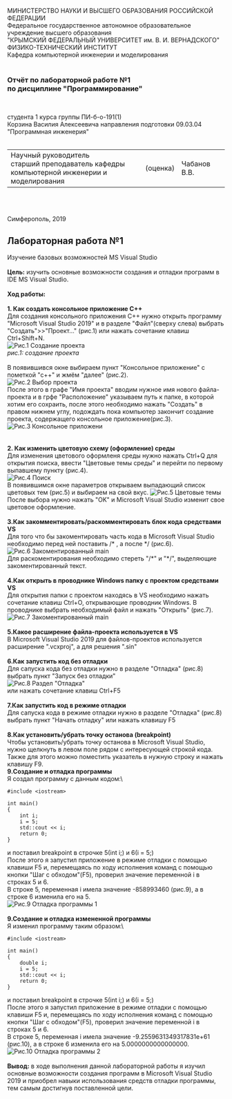 МИНИСТЕРСТВО НАУКИ  И ВЫСШЕГО ОБРАЗОВАНИЯ РОССИЙСКОЙ ФЕДЕРАЦИИ  
Федеральное государственное автономное образовательное учреждение высшего образования  
"КРЫМСКИЙ ФЕДЕРАЛЬНЫЙ УНИВЕРСИТЕТ им. В. И. ВЕРНАДСКОГО"  
ФИЗИКО-ТЕХНИЧЕСКИЙ ИНСТИТУТ  
Кафедра компьютерной инженерии и моделирования
<br/><br/>

### Отчёт по лабораторной работе №1<br/> по дисциплине "Программирование"
<br/>

студента 1 курса группы ПИ-б-о-191(1)  
Корзина Василия Алексеевича
направления подготовки 09.03.04 "Программная инженерия"  
<br/>

<table>
<tr><td>Научный руководитель<br/> старший преподаватель кафедры<br/> компьютерной инженерии и моделирования</td>
<td>(оценка)</td>
<td>Чабанов В.В.</td>
</tr>
</table>
<br/><br/>

Симферополь, 2019



## Лабораторная работа №1
Изучение базовых возможностей MS Visual Studio\
\
**Цель:** изучить основные возможности создания и отладки программ в IDE MS Visual Studio.\
\
**Ход работы:**\
\
**1\. Как создать консольное приложение С++**\
Для создания консольного приложения C++ нужно открыть программу "Microsoft Visual Studio 2019" и в разделе "Файл"(сверху слева) выбрать 
"Создать">>"Проект..." (рис.1) или нажать сочетание клавиш Ctrl+Shift+N.\
![Рис.1 Создание проекта](https://raw.githubusercontent.com/GachiGucciGhoul/Laboratory_works/master/Lab1/Images_for_lab1/Рис.1%20Создание%20проекта.jpg)\
*рис.1: cоздание проекта*
\
\
В появившився окне выбираем пункт "Консольное приложение" с пометкой "c++" и жмём "далее" (рис.2).\
![Рис.2 Выбор проекта](https://raw.githubusercontent.com/GachiGucciGhoul/Laboratory_works/master/Lab1/Images_for_lab1/Рис.2%20Выбор%20проекта.JPG)\
После этого в графе "Имя проекта" вводим нужное имя нового файла-проекта и в грфе "Расположение" указываем путь к папке, в которой хотим
его сохраить, после этого необходимо нажать "Создать" в правом нижнем углу, подождать пока компьютер закончит создание проекта, содержащего
консольное приложение(рис.3).\
![Рис.3 Консольное приложени](https://raw.githubusercontent.com/GachiGucciGhoul/Laboratory_works/master/Lab1/Images_for_lab1/Рис.3%20Готовое%20консольное%20приложение.JPG)\
\
\
**2\. Как изменить цветовую схему (оформление) среды**\
Для изменения цветового оформленя среды нужно нажать Ctrl+Q для открытия поиска, ввести "Цветовые темы среды" и перейти по первому
выпавшему пункту (рис.4).\
![Рис.4 Поиск](https://raw.githubusercontent.com/GachiGucciGhoul/Laboratory_works/master/Lab1/Images_for_lab1/Рис.4%20Поиск.jpg)\
В появившимся окне параметров открываем выпадающий список цветовых тем (рис.5) и выбираем на свой вкус.
![Рис.5 Цветовые темы](https://raw.githubusercontent.com/GachiGucciGhoul/Laboratory_works/master/Lab1/Images_for_lab1/Рис.5%20Цветовые%20темы.JPG)\
После выбора нужно нажать "OK" и Microsoft Visual Studio изменит свое цветовое оформление.\
\
**3\.Как закомментировать/раскомментировать блок кода средствами VS**\
Для того что бы закоментировать часть кода в Microsoft Visual Studio необходимо перед ней поставить /\* , а после \*/ (рис.6).\
![Рис.6 Закоментированный main](https://raw.githubusercontent.com/GachiGucciGhoul/Laboratory_works/master/Lab1/Images_for_lab1/Рис.6%20Закоментированный%20main.JPG)\
Для раскоментирования необходимо стереть "/\*" и "\*/", выделяющие закоментированный текст.\
\
**4\.Как открыть в проводнике Windows папку с проектом средствами VS**\
Для открытия папки с проектом находясь в VS необходимо нажать сочетание клавиш Ctrl+O, открывающие проводник Windows. В проводнике 
выбрать необходимый файл и нажать "Открыть" (рис.7).\
![Рис.7 Закоментированный main](https://raw.githubusercontent.com/GachiGucciGhoul/Laboratory_works/master/Lab1/Images_for_lab1/Рис.7%20Проводник.JPG)\
\
**5\.Какое расширение файла-проекта используется в VS**\
В Microsoft Visual Studio 2019 для файлов-проектов используется расширение ".vcxproj", а для решения ".sin"\
\
**6\.Как запустить код без отладки**\
Для сапуска кодa без отладки нужно в разделе "Отладка" (рис.8) выбрать пункт "Запуск без отладки"\
![Рис.8 Раздел "Отладка"](https://raw.githubusercontent.com/GachiGucciGhoul/Laboratory_works/master/Lab1/Images_for_lab1/Рис.8%20Раздел%20Отладка.jpg)\
или нажать сочетание клавиш Ctrl+F5\
\
**7\.Как запустить код в режиме отладки**\
Для сапуска кодa в режиме отладки нужно в разделе "Отладка" (рис.8) выбрать пункт "Начать отладку" или нажать клавишу F5\
\
**8\.Как установить/убрать точку останова (breakpoint)**\
Чтобы установить/убрать точку останова в Microsoft Visual Studio, нужно щелкнуть в левом поле рядом с интересующей строкой кода.
Также для этого можно поместить указатель в нужную строку и нажать клавишу F9.\
**9\.Создание и отладка программы**\
Я создал программу с данным кодом:\
```
#include <iostream>

int main()
{
	int i;
	i = 5;
	std::cout << i;
	return 0;
}
```
и поставил breakpoint в строчке 5(int i;) и 6(i = 5;)\
После этого я запустил приложение в режиме отладки с помощью клавиши F5 и, перемещаясь по ходу исполнения команд с помощью кнопки
"Шаг с обходом"(F5), проверил значение переменной i в строках 5 и 6.\
В строке 5, переменная i имела значение -858993460 (рис.9), а в строке 6 изменила его на 5.\
![Рис.9 Отладка программы 1](https://raw.githubusercontent.com/GachiGucciGhoul/Laboratory_works/master/Lab1/Images_for_lab1/Рис.9%20Отладка%20программы%201.JPG)\
\
**9\.Создание и отладка измененной программы**\
Я изменил программу таким образом:\
```
#include <iostream>

int main()
{
	double i;
	i = 5;
	std::cout << i;
	return 0;
}
```
и поставил breakpoint в строчке 5(int i;) и 6(i = 5;)\
После этого я запустил приложение в режиме отладки с помощью клавиши F5 и, перемещаясь по ходу исполнения команд с помощью кнопки
"Шаг с обходом"(F5), проверил значение переменной i в строках 5 и 6.\
В строке 5, переменная i имела значение -9.2559631349317831e+61 (рис.10), а в строке 6 изменила его на 5.0000000000000000.\
![Рис.10 Отладка программы 2](https://raw.githubusercontent.com/GachiGucciGhoul/Laboratory_works/master/Lab1/Images_for_lab1/Рис.10%20Отладка%20программы%202.JPG)\
\
**Вывод:** в ходе выполнения данной лабораторной работы я изучил основные возможности создания программ в Microsoft Visual Studio 2019
и приобрел навыки использования средств отладки программы, тем самым достигнув поставленной цели.

